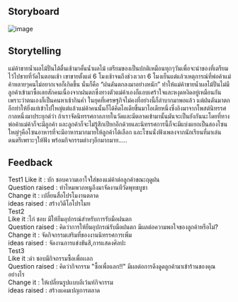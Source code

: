 ## Storyboard
![image](https://github.com/tonpee/2566-INT100-G1-03-SPONGEBOYTEAM/assets/141814542/4594de5f-e609-4ae1-9a9b-fc401b2667ae)


## Storytelling
แม่ค้าขายน้ำผลไม้ปั่นได้ตื่นเช้ามาคั้นน้ำผลไม้ เตรียมของเป็นปกติเหมือนทุกๆวันเพื่อจะนำของที่เตรียมไว้ไปขายที่วัดในตอนเช้า เขาขายตั้งแต่ 6 โมงเช้าจนถึงช่วงเวลา 6 โมงเย็นแต่แล้วเหตุการณ์ที่พ่อค้าแม่ค้าหลายๆคนไม่อยากเจอก็เกิดขึ้น นั่นก็คือ “ฝนดันตกลงมาอย่างหนัก” ทำให้แม่ค้าขายน้ำผลไม้ปั่นไม่มีลูกค้าเข้ามาซื้อเลยสักคนเนื่องจากฝนตกซึ่งทางตัวแม่ค้าเองก็แอบเศร้าใจและหงุดหงิดอยู่เหมือนกัน เพราะว่าตนเองก็เป็นคนหาเช้ากินค่ำ ในยุคที่เศรษฐกิจไม่คงที่อย่างนี้ก็ลำบากมาพอแล้ว แต่ฝนดันมาตกอีกทำให้ยิ่งแย่เข้าไปใหญ่แต่แล้วแม่ค้าคนนั้นก็ได้คิดไอเดียขึ้นมาไอเดียหนึ่งซึ่งอิงมาจากโพสต์นิทรรศกาลหนึ่งมาประยุกต์ว่า ถ้าเราจัดนิทรรศกาลภายในวัดและมีตลาดเข้ามานั้นมันจะเป็นยังกันนะโดยที่ทางพ่อค้าแม่ค้าก็จะมีลูกค้า และลูกค้าก็จะไม่รู้สึกเปียกอีกด้วยและนิทรรศการนี้ก็จะมีแบ่งแยกเป็นสองโซนใหญ่ๆคือโซนอาหารที่จะมีอาหารมากมายให้ลูกค้าได้เลือก และโซนนั่งฟังเพลงจากนักเรียนที่มาเล่นดนตรีเพราะๆให้ฟัง พร้อมกิจกรรมต่างๆอีกมากมาย…..

## Feedback
Test1
Like it : บัก ชอบความเอาใจใส่ของแม่ค้าต่อลูกค้าขณะฤดูฝน
<br>
Question raised : ทำไหมพวกหนูถึงมาจัดงานทีวัดพุทธบูชา
<br>
Change it : เปลี่ยนสื่อโปรโมงานตลาด
<br>
ideas raised : สร้างวิดีโอโปรโมท
<br>
Test2
<br>
Like it :ไก่ ชอบ มีให้ยืมอุปกรณ์สำหรับการรับมือฝนตก
<br>
Question raised : คิดว่าการให้ยืมอุปกรณ์รับมือฝนตก มีผลต่อความพอใจของลูกค้าหรือไม่?
<br>
Change it : จัดกิจกรรมเสริมที่ของงานนิทรรศการเพิ่ม
<br>
ideas raised : จัดงานการแข่งขันสี,การแสดงศิลปะ
<br>
Test3
<br>
Like it :ดำ ชอบมีกิจกรรมซื้อเพื่อเเลก
<br>
Question raised : คิดว่ากิจกรรม "ซื้อเพื่อแลก!!" มีผลต่อการดึงดูดลูกค้ามาเข้าร้านของคุณอย่างไร
<br>
Change it : ให้เปลี่ยนรูปเเบบอีเว้นท์กิจกรรม
<br>
ideas raised : สร้างแคมเปญการตลาด
<br>

